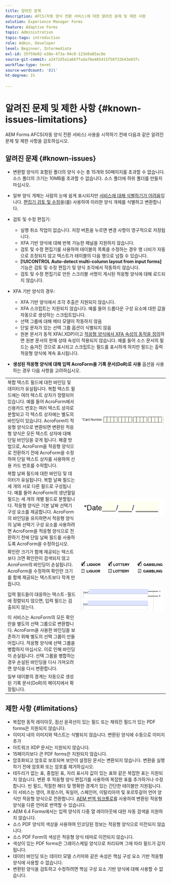 ```yaml
---
title: 알려진 문제
description: AFCS(자동 양식 전환 서비스)에 대한 알려진 문제 및 제한 사항
solution: Experience Manager Forms
feature: Adaptive Forms
topic: Administration
topic-tags: introduction
role: Admin, Developer
level: Beginner, Intermediate
exl-id: 35f59e02-e38e-473a-94c8-123e0a85ac8e
source-git-commit: a2472d5a1a66ffada7be485415f50f32643e03fc
workflow-type: tm+mt
source-wordcount: '821'
ht-degree: 1%

---
```


# 알려진 문제 및 제한 사항 {#known-issues-limitations}

AEM Forms AFCS(자동 양식 전환 서비스) 사용을 시작하기 전에 다음과 같은 알려진 문제 및 제한 사항을 검토하십시오.

## 알려진 문제 {#known-issues}

* 변환할 양식이 포함된 폴더의 양식 수는 총 15개와 50페이지를 초과할 수 없습니다. 소스 폴더의 크기는 10MB를 초과할 수 없습니다. 소스 폴더에 하위 폴더를 만들지 마십시오.
* 일부 양식 개체는 사람의 눈에 쉽게 표시되지만 [서비스에 대해 식별하기가 어려움](styles-and-pattern-considerations-and-best-practices.md)입니다. [편집기 검토 및 수정](review-correct-ui-edited.md)을(를) 사용하여 이러한 양식 개체를 식별하고 변환합니다.
* 검토 및 수정 편집기:

   * 실행 취소 작업이 없습니다. 저장 버튼을 누르면 변경 사항이 영구적으로 저장됩니다.
   * XFA 기반 양식에 대해 반복 가능한 패널을 지원하지 않습니다.
   * 검토 및 수정 편집기를 사용하여 테이블의 목록을 수정하는 경우 행 너비가 자동으로 조정되지 않고 텍스트가 테이블의 다음 행으로 넘칠 수 있습니다.
   * **[!UICONTROL Auto-detect multi-column layout from input forms]** 기능은 검토 및 수정 편집기 및 양식 조각에서 작동하지 않습니다.
   * 검토 및 수정 편집기로 만든 스크리블 서명이 게시된 적응형 양식에 대해 로드되지 않습니다.


* XFA 기반 양식의 경우:
   * XFA 기반 양식에서 조각 추출은 지원되지 않습니다.
   * XFA 스크립트는 지원되지 않습니다. 예를 들어 드롭다운 구성 요소에 대한 값을 자동으로 생성하는 스크립트입니다.
   * 선택 그룹에 대해 메타 모델이 작동하지 않음
   * 단일 문자가 있는 선택 그룹 옵션이 식별되지 않음
   * 원본 문서가 동적 XFA(.XDP)이고 [적응형 양식에서 XFA 속성의 동작을 정의](https://helpx.adobe.com/experience-manager/6-5/forms/using/xfa-api-supported-in-adaptive-form.html#supportedxfaelementsandtheirmappinginadaptiveformsbr)하면 원본 문서의 현재 상태 속성이 적용되지 않습니다. 예를 들어 소스 문서의 필드는 숨겨진 것으로 표시되고 스크립트는 필드를 표시하게 하지만 필드는 출력 적응형 양식에 계속 표시됩니다.

* **생성된 적응형 양식에 대해 입력 AcroForm을 기록 문서(DoR)로 사용** 옵션을 사용하는 경우 다음 사항을 고려하십시오.

<table>
    <tr>
        <td>복합 텍스트 필드에 대한 바인딩 및 데이터가 유실됩니다. 복합 텍스트 필드에는 여러 텍스트 상자가 정렬되어 있습니다. 예를 들어 AcroForm에서 신용카드 번호는 여러 텍스트 상자로 분할되고 각 텍스트 상자에는 별도의 바인딩이 있습니다. AcroForm이 적응형 양식으로 변환되면 변환된 적응형 양식은 모든 텍스트 상자에 대해 단일 바인딩을 갖게 됩니다. 해결 방법으로, AcroForm을 적응형 양식으로 전환하기 전에 AcroForm을 수정하여 단일 텍스트 상자를 사용하여 신용 카드 번호를 수락합니다.</td>
        <td><img  src="assets/creditCard_Composite.png"/>                                                            </td>
    </tr>
    <tr>
        <td>복합 날짜 필드에 대한 바인딩 및 데이터가 유실됩니다. 복합 날짜 필드는 세 개의 서로 다른 필드로 구성됩니다. 예를 들어 AcroForm의 생년월일 필드는 세 개의 개별 필드로 분할됩니다. 적응형 양식은 기본 날짜 선택기 구성 요소를 제공합니다. AcroForm의 바인딩을 유지하면서 적응형 양식의 날짜 선택기 구성 요소를 사용하려면 AcroForm을 적응형 양식으로 전환하기 전에 단일 날짜 필드를 사용하도록 AcroForm을 수정하십시오.</td>
        <td><img  src="assets/CompositeDateField.png"/></td>
    </tr>
    <tr>
        <td>확인란 크기가 함께 제공되는 텍스트보다 크면 확인란이 검색되지 않고 AcroForm의 바인딩이 손실됩니다. AcroForm을 수정하여 확인란 크기를 함께 제공되는 텍스트보다 작게 만듭니다.</td>
        <td><img  src="assets/large-text-box.png"/><br/><img  src="assets/small-text-box.png"/></td>
    </tr>
    <tr>
        <td>입력 필드들이 대응하는 텍스트-필드에 정렬되지 않으면, 입력 필드는 검출되지 않는다.  </td>
        <td><img  src="assets/non-alingned-fields.png"/></td>
    </tr>
    <tr >
        <td>이 서비스는 AcroForm의 모든 확인란을 별도의 선택 그룹으로 변환합니다. AcroForm을 사용한 바인딩을 보존하기 위해 별도의 선택 그룹이 만들어집니다. 적응형 양식에 선택 그룹을 병합하지 마십시오. 이로 인해 바인딩이 손실됩니다. 선택 그룹을 병합하는 경우 손실된 바인딩을 다시 가져오려면 양식을 다시 변환합니다. </td>
        <td></td>
    </tr>
    <tr >
        <td>일부 테이블의 경계는 자동으로 생성된 기록 문서(DoR)의 페이지에서 확장됩니다. </td>
        <td></td>
    </tr>
</table>

## 제한 사항 {#limitations}

* 복잡한 동적 레이아웃, 점선 윤곽선이 있는 필드 또는 채워진 필드가 있는 PDF forms은 지원되지 않습니다.
* 이미지 내의 이미지와 텍스트는 식별되지 않습니다. 변환된 양식에 수동으로 이미지 추가
* 아트워크 XDP 문서는 지원되지 않습니다.
* 15페이지보다 큰 PDF forms은 지원되지 않습니다.
* 암호화되고 암호로 보호되며 보안이 설정된 문서는 변환되지 않습니다. 변환을 실행하기 전에 암호화 또는 암호를 제거하십시오.
* 테두리가 없는 표, 중첩된 표, 자리 표시자 값이 있는 표와 같은 복잡한 표는 지원되지 않습니다. 변환 후 적응형 양식 편집기를 사용하여 복잡한 표를 추가하거나 수정합니다. 빈 필드, 적절한 헤더 및 명확한 경계가 있는 간단한 테이블만 지원됩니다.
* 이 서비스는 영어, 프랑스어, 독일어, 스페인어, 이탈리아어 및 포르투갈어 언어 양식만 적응형 양식으로 전환합니다. [AEM 번역 워크플로](https://helpx.adobe.com/experience-manager/6-5/forms/using/using-aem-translation-workflow-to-localize-adaptive-forms.html)를 사용하여 변환된 적응형 양식을 다른 언어로 번역할 수 있습니다.
* AEM 6.4 Forms에서는 입력 양식의 다중 열 레이아웃에 대한 자동 검색을 지원하지 않습니다.
* 소스 PDF 양식의 색상을 사용하여 인코딩된 정보는 적응형 양식으로 이전되지 않습니다.
* 소스 PDF Form의 색상은 적응형 양식 테마로 이전되지 않습니다.
* 색상이 있는 PDF forms은 그레이스케일 양식으로 처리되며 그에 따라 필드가 감지됩니다.
* 데이터 바인딩 또는 데이터 모델 스키마와 같은 속성은 핵심 구성 요소 기반 적응형 양식에 사용할 수 없습니다.
* 변환된 양식을 검토하고 수정하려면 핵심 구성 요소 기반 양식에 대해 사용할 수 없습니다.
